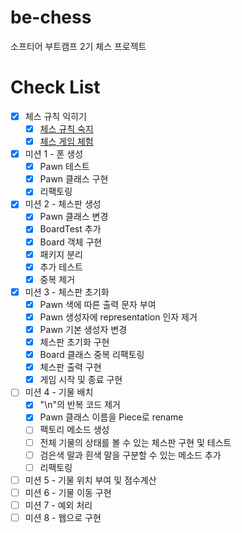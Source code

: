 # be-chess
소프티어 부트캠프 2기 체스 프로젝트

# Check List
- [X] 체스 규칙 익히기
  - [X] [체스 규칙 숙지](https://ko.wikipedia.org/wiki/체스_규칙)
  - [X] [체스 게임 체험](https://www.chess.com/ko/play/computer)
- [X] 미션 1 - 폰 생성
  - [X] Pawn 테스트
  - [X] Pawn 클래스 구현
  - [X] 리팩토링
- [X] 미션 2 - 체스판 생성
  - [X] Pawn 클래스 변경 
  - [X] BoardTest 추가
  - [X] Board 객체 구현
  - [X] 패키지 분리 
  - [X] 추가 테스트 
  - [X] 중복 제거
- [X] 미션 3 - 체스판 초기화
  - [X] Pawn 색에 따른 출력 문자 부여
  - [X] Pawn 생성자에 representation 인자 제거
  - [X] Pawn 기본 생성자 변경
  - [X] 체스판 초기화 구현
  - [X] Board 클래스 중복 리팩토링 
  - [X] 체스판 출력 구현
  - [X] 게임 시작 및 종료 구현
- [ ] 미션 4 - 기물 배치
  - [X] "\n"의 반복 코드 제거 
  - [X] Pawn 클래스 이름을 Piece로 rename 
  - [ ] 팩토리 메소드 생성 
  - [ ] 전체 기물의 상태를 볼 수 있는 체스판 구현 및 테스트 
  - [ ] 검은색 말과 흰색 말을 구분할 수 있는 메소드 추가 
  - [ ] 리팩토링
- [ ] 미션 5 - 기물 위치 부여 및 점수계산
- [ ] 미션 6 - 기물 이동 구현
- [ ] 미션 7 - 예외 처리
- [ ] 미션 8 - 웹으로 구현
